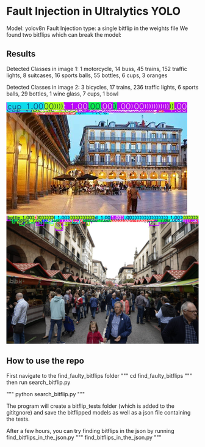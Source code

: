 # Fault Injection in Ultralytics YOLO
Model: yolov8n
Fault Injection type: a single bitflip in the weights file
We found two bitflips which can break the model: 


## Results
Detected Classes in image 1: 1 motorcycle, 14 buss, 45 trains, 152 traffic lights, 8 suitcases, 16 sports balls, 55 bottles, 6 cups, 3 oranges

Detected Classes in image 2: 3 bicycles, 17 trains, 236 traffic lights, 6 sports balls, 29 bottles, 1 wine glass, 7 cups, 1 bowl


![alt text](assets/consti.jpg)
![alt text](assets/gernika.jpg)

## How to use the repo
First navigate to the find_faulty_bitflips folder 
"""
cd find_faulty_bitflips
"""
then run search_bitflip.py

"""
python search_bitflip.py
"""

The program will create a bitflip_tests folder (which is added to the gititgnore) and save the bitflipped models as well as a json file containing the tests.

After a few hours, you can try finding bitflips in the json by running find_bitflips_in_the_json.py
"""
find_bitflips_in_the_json.py
"""


